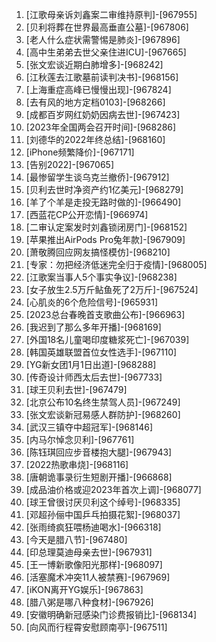 
1. [江歌母亲诉刘鑫案二审维持原判]-[967955]
1. [贝利将葬在世界最高垂直公墓]-[967806]
1. [老人什么症状需警惕是肺炎]-[967896]
1. [高中生弟弟去世父亲住进ICU]-[967665]
1. [张文宏谈近期白肺增多]-[968242]
1. [江秋莲去江歌墓前读判决书]-[968156]
1. [上海重症高峰已慢慢出现]-[967824]
1. [去有风的地方定档0103]-[968266]
1. [成都百岁网红奶奶因病去世]-[967423]
1. [2023年全国两会召开时间]-[968286]
1. [刘德华的2022年终总结]-[968160]
1. [iPhone频繁降价]-[967171]
1. [告别2022]-[967065]
1. [最惨留学生谈乌克兰撤侨]-[967912]
1. [贝利去世时净资产约1亿美元]-[968279]
1. [羊了个羊是走投无路时做的]-[966490]
1. [西蓝花CP公开恋情]-[966974]
1. [二审认定案发时刘鑫锁闭房门]-[968152]
1. [苹果推出AirPods Pro兔年款]-[967909]
1. [萧敬腾回应网友搞怪模仿]-[968210]
1. [专家：勿把经济低迷完全归于疫情]-[968005]
1. [江歌案当事人5个事实争议]-[968238]
1. [女子放生2.5万斤鲇鱼死了2万斤]-[967524]
1. [心肌炎的6个危险信号]-[965931]
1. [2023总台春晚首支歌曲公布]-[966963]
1. [我迟到了那么多年开播]-[968169]
1. [外国18名儿童喝印度糖浆死亡]-[967039]
1. [韩国英雄联盟首位女性选手]-[967110]
1. [YG新女团1月1日出道]-[968288]
1. [传奇设计师西太后去世]-[967733]
1. [球王贝利去世]-[967479]
1. [北京公布10名终生禁驾人员]-[967249]
1. [张文宏谈新冠易感人群防护]-[968260]
1. [武汉三镇夺中超冠军]-[968146]
1. [内马尔悼念贝利]-[967761]
1. [陈钰琪回应步音楼抱大腿]-[967943]
1. [2022热歌串烧]-[968116]
1. [唐朝诡事录衍生短剧开播]-[966868]
1. [成品油价格或迎2023年首次上调]-[968077]
1. [球王曾很讨厌贝利这个绰号]-[968335]
1. [邓超孙俪中国乒乓拍摄花絮]-[968037]
1. [张雨绮疯狂喂杨迪喝水]-[966318]
1. [今天是腊八节]-[967480]
1. [印总理莫迪母亲去世]-[967931]
1. [王一博新歌像阳光那样]-[968097]
1. [活塞魔术冲突11人被禁赛]-[967969]
1. [iKON离开YG娱乐]-[967863]
1. [腊八粥是哪八种食材]-[967926]
1. [安徽明确新冠感染门诊费报销比]-[968134]
1. [向风而行程霄安慰顾南亭]-[967511]